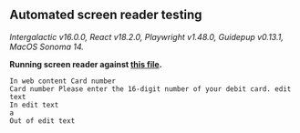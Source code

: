 ## Automated screen reader testing

_Intergalactic v16.0.0, React v18.2.0, Playwright v1.48.0,
Guidepup v0.13.1, MacOS Sonoma 14._

**Running screen reader against [this file](https://github.com/semrush/intergalactic/blob/master/website/docs/components/input-mask/examples/inputmask.tsx).**

```
In web content Card number
Card number Please enter the 16-digit number of your debit card. edit text
In edit text
a
Out of edit text
```
